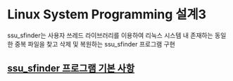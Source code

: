 # Linux System Programming 설계3

ssu_sfinder는 사용자 쓰레드 라이브러리를 이용하여 리눅스 시스템 내 존재하는 동일한 중복 파일을 찾고 삭제 및 복원하는 ssu_sfinder 프로그램 구현

## [ssu_sfinder 프로그램 기본 사항](https://github.com/hector-kim/Linux_System_Programming/blob/main/LSP_%EC%84%A4%EA%B3%84_3/22-LSP-IDA%233.pdf)

